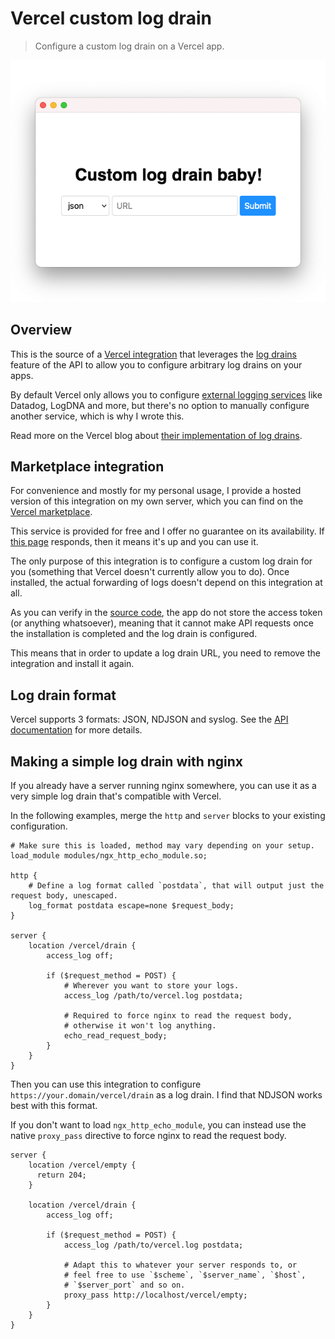 # Vercel custom log drain

> Configure a custom log drain on a Vercel app.

<div align="center">

[![Overview](overview.png)](https://vercel.com/integrations/custom-log-drain)

</div>

## Overview

This is the source of a [Vercel integration](https://vercel.com/docs/integrations)
that leverages the [log drains](https://vercel.com/docs/api#integrations/log-drains)
feature of the API to allow you to configure arbitrary log drains on your apps.

By default Vercel only allows you to configure [external logging services](https://vercel.com/integrations?category=logging)
like Datadog, LogDNA and more, but there's no option to manually
configure another service, which is why I wrote this.

Read more on the Vercel blog about [their implementation of log drains](https://vercel.com/blog/log-drains).

## Marketplace integration

For convenience and mostly for my personal usage, I provide a hosted
version of this integration on my own server, which you can find on the
[Vercel marketplace](https://vercel.com/integrations/custom-log-drain).

This service is provided for free and I offer no guarantee on its
availability. If [this page](https://cloud.codejam.info/vercel/callback)
responds, then it means it's up and you can use it.

The only purpose of this integration is to configure a custom log drain
for you (something that Vercel doesn't currently allow you to do). Once
installed, the actual forwarding of logs doesn't depend on this
integration at all.

As you can verify in the [source code](index.js), the app do not store
the access token (or anything whatsoever), meaning that it cannot make
API requests once the installation is completed and the log drain is
configured.

This means that in order to update a log drain URL, you need to remove
the integration and install it again.

## Log drain format

Vercel supports 3 formats: JSON, NDJSON and syslog. See the [API
documentation](https://vercel.com/docs/api#integrations/log-drains/format-and-transport)
for more details.

## Making a simple log drain with nginx

If you already have a server running nginx somewhere, you can use it as
a very simple log drain that's compatible with Vercel.

In the following examples, merge the `http` and `server` blocks to your
existing configuration.

```nginx
# Make sure this is loaded, method may vary depending on your setup.
load_module modules/ngx_http_echo_module.so;

http {
    # Define a log format called `postdata`, that will output just the request body, unescaped.
    log_format postdata escape=none $request_body;
}

server {
    location /vercel/drain {
        access_log off;

        if ($request_method = POST) {
            # Wherever you want to store your logs.
            access_log /path/to/vercel.log postdata;

            # Required to force nginx to read the request body,
            # otherwise it won't log anything.
            echo_read_request_body;
        }
    }
}
```

Then you can use this integration to configure
`https://your.domain/vercel/drain` as a log drain. I find that NDJSON
works best with this format.

If you don't want to load `ngx_http_echo_module`, you can instead use
the native `proxy_pass` directive to force nginx to read the request
body.

```nginx
server {
    location /vercel/empty {
      return 204;
    }

    location /vercel/drain {
        access_log off;

        if ($request_method = POST) {
            access_log /path/to/vercel.log postdata;

            # Adapt this to whatever your server responds to, or
            # feel free to use `$scheme`, `$server_name`, `$host`,
            # `$server_port` and so on.
            proxy_pass http://localhost/vercel/empty;
        }
    }
}
```
